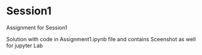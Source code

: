 # Session1
Assignment for Session1

Solution with code in Assignment1.ipynb file and contains Sceenshot as well for jupyter Lab
